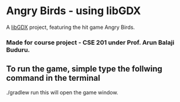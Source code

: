 # Angry Birds - using libGDX

A [libGDX](https://libgdx.com/) project, featuring the hit game Angry Birds.

### Made for course project - CSE 201 under Prof. Arun Balaji Buduru.

## To run the game, simple type the follwing command in the terminal
  ./gradlew run
this will open the game window.

